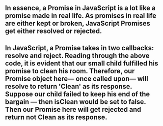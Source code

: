 ## In essence, a Promise in JavaScript is a lot like a promise made in real life. As promises in real life are either kept or broken, JavaScript Promises get either resolved or rejected.

## In JavaScript, a Promise takes in two callbacks: resolve and reject. Reading through the above code, it is evident that our small child fulfilled his promise to clean his room. Therefore, our Promise object here— once called upon— will resolve to return 'Clean' as its response. Suppose our child failed to keep his end of the bargain — then isClean would be set to false. Then our Promise here will get rejected and return not Clean as its response.
